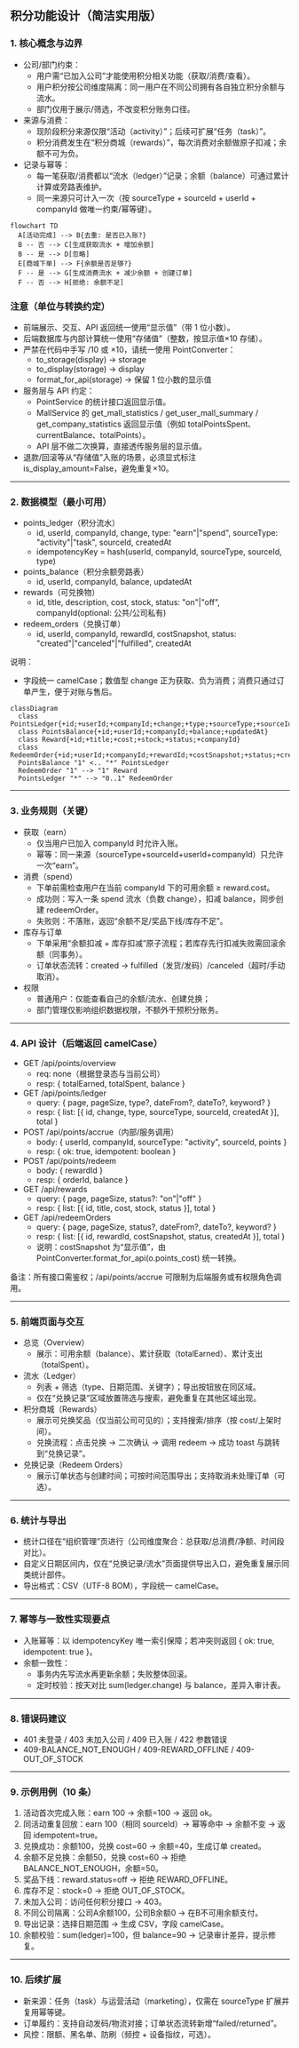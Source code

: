 ## 积分功能设计（简洁实用版）

### 1. 核心概念与边界

- 公司/部门约束：
  - 用户需“已加入公司”才能使用积分相关功能（获取/消费/查看）。
  - 用户积分按公司维度隔离：同一用户在不同公司拥有各自独立积分余额与流水。
  - 部门仅用于展示/筛选，不改变积分账务口径。
- 来源与消费：
  - 现阶段积分来源仅限“活动（activity）”；后续可扩展“任务（task）”。
  - 积分消费发生在“积分商城（rewards）”，每次消费对余额做原子扣减；余额不可为负。
- 记录与幂等：
  - 每一笔获取/消费都以“流水（ledger）”记录；余额（balance）可通过累计计算或旁路表维护。
  - 同一来源只可计入一次（按 sourceType + sourceId + userId + companyId 做唯一约束/幂等键）。

```mermaid
flowchart TD
  A[活动完成] --> B{去重: 是否已入账?}
  B -- 否 --> C[生成获取流水 + 增加余额]
  B -- 是 --> D[忽略]
  E[商城下单] --> F{余额是否足够?}
  F -- 是 --> G[生成消费流水 + 减少余额 + 创建订单]
  F -- 否 --> H[拒绝: 余额不足]
```

### 注意（单位与转换约定）

- 前端展示、交互、API 返回统一使用“显示值”（带 1 位小数）。
- 后端数据库与内部计算统一使用“存储值”（整数，按显示值×10 存储）。
- 严禁在代码中手写 /10 或 ×10，请统一使用 PointConverter：
  - to_storage(display) → storage
  - to_display(storage) → display
  - format_for_api(storage) → 保留 1 位小数的显示值
- 服务层与 API 约定：
  - PointService 的统计接口返回显示值。
  - MallService 的 get_mall_statistics / get_user_mall_summary / get_company_statistics 返回显示值（例如 totalPointsSpent、currentBalance、totalPoints）。
  - API 层不做二次换算，直接透传服务层的显示值。
- 退款/回滚等从“存储值”入账的场景，必须显式标注 is_display_amount=False，避免重复×10。

---

### 2. 数据模型（最小可用）

- points_ledger（积分流水）
  - id, userId, companyId, change, type: "earn"|"spend", sourceType: "activity"|"task", sourceId, createdAt
  - idempotencyKey = hash(userId, companyId, sourceType, sourceId, type)
- points_balance（积分余额旁路表）
  - id, userId, companyId, balance, updatedAt
- rewards（可兑换物）
  - id, title, description, cost, stock, status: "on"|"off", companyId(optional: 公共/公司私有)
- redeem_orders（兑换订单）
  - id, userId, companyId, rewardId, costSnapshot, status: "created"|"canceled"|"fulfilled", createdAt

说明：

- 字段统一 camelCase；数值型 change 正为获取、负为消费；消费只通过订单产生，便于对账与售后。

```mermaid
classDiagram
  class PointsLedger{+id;+userId;+companyId;+change;+type;+sourceType;+sourceId;+idempotencyKey;+createdAt}
  class PointsBalance{+id;+userId;+companyId;+balance;+updatedAt}
  class Reward{+id;+title;+cost;+stock;+status;+companyId}
  class RedeemOrder{+id;+userId;+companyId;+rewardId;+costSnapshot;+status;+createdAt}
  PointsBalance "1" <.. "*" PointsLedger
  RedeemOrder "1" --> "1" Reward
  PointsLedger "*" --> "0..1" RedeemOrder
```

---

### 3. 业务规则（关键）

- 获取（earn）
  - 仅当用户已加入 companyId 时允许入账。
  - 幂等：同一来源（sourceType+sourceId+userId+companyId）只允许一次“earn”。
- 消费（spend）
  - 下单前需检查用户在当前 companyId 下的可用余额 ≥ reward.cost。
  - 成功则：写入一条 spend 流水（负数 change），扣减 balance，同步创建 redeemOrder。
  - 失败则：不落账，返回“余额不足/奖品下线/库存不足”。
- 库存与订单
  - 下单采用“余额扣减 + 库存扣减”原子流程；若库存先行扣减失败需回滚余额（同事务）。
  - 订单状态流转：created → fulfilled（发货/发码）/canceled（超时/手动取消）。
- 权限
  - 普通用户：仅能查看自己的余额/流水、创建兑换；
  - 部门管理仅影响组织数据权限，不额外干预积分账务。

---

### 4. API 设计（后端返回 camelCase）

- GET /api/points/overview
  - req: none（根据登录态与当前公司）
  - resp: { totalEarned, totalSpent, balance }
- GET /api/points/ledger
  - query: { page, pageSize, type?, dateFrom?, dateTo?, keyword? }
  - resp: { list: [{ id, change, type, sourceType, sourceId, createdAt }], total }
- POST /api/points/accrue（内部/服务调用）
  - body: { userId, companyId, sourceType: "activity", sourceId, points }
  - resp: { ok: true, idempotent: boolean }
- POST /api/points/redeem
  - body: { rewardId }
  - resp: { orderId, balance }
- GET /api/rewards
  - query: { page, pageSize, status?: "on"|"off" }
  - resp: { list: [{ id, title, cost, stock, status }], total }
- GET /api/redeemOrders
  - query: { page, pageSize, status?, dateFrom?, dateTo?, keyword? }
  - resp: { list: [{ id, rewardId, costSnapshot, status, createdAt }], total }
  - 说明：costSnapshot 为“显示值”，由 PointConverter.format_for_api(o.points_cost) 统一转换。

备注：所有接口需鉴权；/api/points/accrue 可限制为后端服务或有权限角色调用。

---

### 5. 前端页面与交互

- 总览（Overview）
  - 展示：可用余额（balance）、累计获取（totalEarned）、累计支出（totalSpent）。
- 流水（Ledger）
  - 列表 + 筛选（type、日期范围、关键字）；导出按钮放在同区域。
  - 仅在“兑换记录”区域放置筛选与搜索，避免重复在其他区域出现。
- 积分商城（Rewards）
  - 展示可兑换奖品（仅当前公司可见的）；支持搜索/排序（按 cost/上架时间）。
  - 兑换流程：点击兑换 → 二次确认 → 调用 redeem → 成功 toast 与跳转到“兑换记录”。
- 兑换记录（Redeem Orders）
  - 展示订单状态与创建时间；可按时间范围导出；支持取消未处理订单（可选）。

---

### 6. 统计与导出

- 统计口径在“组织管理”页进行（公司维度聚合：总获取/总消费/净额、时间段对比）。
- 自定义日期区间内，仅在“兑换记录/流水”页面提供导出入口，避免重复展示同类统计部件。
- 导出格式：CSV（UTF-8 BOM），字段统一 camelCase。

---

### 7. 幂等与一致性实现要点

- 入账幂等：以 idempotencyKey 唯一索引保障；若冲突则返回 { ok: true, idempotent: true }。
- 余额一致性：
  - 事务内先写流水再更新余额；失败整体回滚。
  - 定时校验：按天对比 sum(ledger.change) 与 balance，差异入审计表。

---

### 8. 错误码建议

- 401 未登录 / 403 未加入公司 / 409 已入账 / 422 参数错误
- 409-BALANCE_NOT_ENOUGH / 409-REWARD_OFFLINE / 409-OUT_OF_STOCK

---

### 9. 示例用例（10 条）

1) 活动首次完成入账：earn 100 → 余额=100 → 返回 ok。
2) 同活动重复回放：earn 100（相同 sourceId）→ 幂等命中 → 余额不变 → 返回 idempotent=true。
3) 兑换成功：余额100，兑换 cost=60 → 余额=40，生成订单 created。
4) 余额不足兑换：余额50，兑换 cost=60 → 拒绝 BALANCE_NOT_ENOUGH，余额=50。
5) 奖品下线：reward.status=off → 拒绝 REWARD_OFFLINE。
6) 库存不足：stock=0 → 拒绝 OUT_OF_STOCK。
7) 未加入公司：访问任何积分接口 → 403。
8) 不同公司隔离：公司A余额100，公司B余额0 → 在B不可用余额支付。
9) 导出记录：选择日期范围 → 生成 CSV，字段 camelCase。
10) 余额校验：sum(ledger)=100，但 balance=90 → 记录审计差异，提示修复。

---

### 10. 后续扩展

- 新来源：任务（task）与运营活动（marketing），仅需在 sourceType 扩展并复用幂等键。
- 订单履约：支持自动发码/物流对接；订单状态流转新增“failed/returned”。
- 风控：限额、黑名单、防刷（频控 + 设备指纹，可选）。
